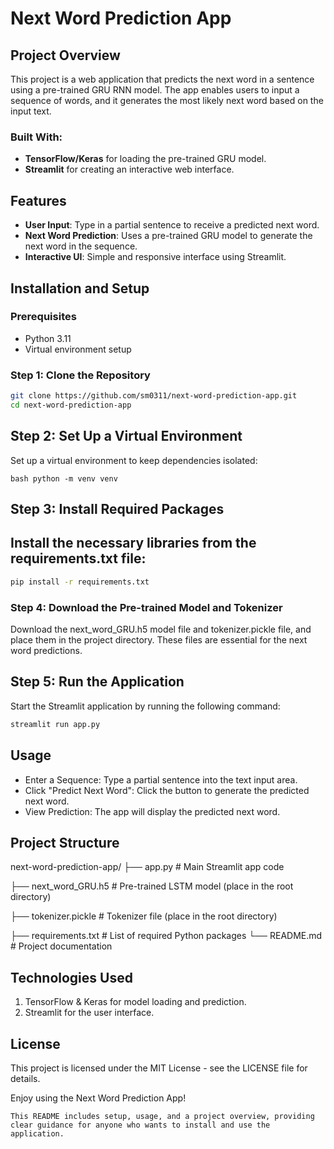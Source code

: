 # Next Word Prediction App

## Project Overview
This project is a web application that predicts the next word in a sentence using a pre-trained GRU RNN model. The app enables users to input a sequence of words, and it generates the most likely next word based on the input text.

### Built With:
- **TensorFlow/Keras** for loading the pre-trained GRU model.
- **Streamlit** for creating an interactive web interface.

## Features
- **User Input**: Type in a partial sentence to receive a predicted next word.
- **Next Word Prediction**: Uses a pre-trained GRU model to generate the next word in the sequence.
- **Interactive UI**: Simple and responsive interface using Streamlit.

## Installation and Setup

### Prerequisites
- Python 3.11
- Virtual environment setup

### Step 1: Clone the Repository
```bash
git clone https://github.com/sm0311/next-word-prediction-app.git
cd next-word-prediction-app

```


## Step 2: Set Up a Virtual Environment
Set up a virtual environment to keep dependencies isolated:

``` bash python -m venv venv ```

## Step 3: Install Required Packages

## Install the necessary libraries from the requirements.txt file:

``` bash
pip install -r requirements.txt

```

### Step 4: Download the Pre-trained Model and Tokenizer

Download the next_word_GRU.h5 model file and tokenizer.pickle file, and place them in the project directory. These files are essential for the next word predictions.


## Step 5: Run the Application
Start the Streamlit application by running the following command:

``` bash
streamlit run app.py 
```

## Usage
- Enter a Sequence: Type a partial sentence into the text input area.
- Click "Predict Next Word": Click the button to generate the predicted next word.
- View Prediction: The app will display the predicted next word.

## Project Structure

next-word-prediction-app/
├── app.py                 # Main Streamlit app code

├── next_word_GRU.h5      # Pre-trained LSTM model (place in the root directory)

├── tokenizer.pickle       # Tokenizer file (place in the root directory)

├── requirements.txt       # List of required Python packages
└── README.md              # Project documentation

## Technologies Used
1. TensorFlow & Keras for model loading and prediction.
2. Streamlit for the user interface.

## License
This project is licensed under the MIT License - see the LICENSE file for details.

Enjoy using the Next Word Prediction App!


```This README includes setup, usage, and a project overview, providing clear guidance for anyone who wants to install and use the application.```
